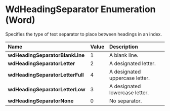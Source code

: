 
# WdHeadingSeparator Enumeration (Word)

Specifies the type of text separator to place between headings in an index.



|**Name**|**Value**|**Description**|
|:-----|:-----|:-----|
|**wdHeadingSeparatorBlankLine**|1|A blank line.|
|**wdHeadingSeparatorLetter**|2|A designated letter.|
|**wdHeadingSeparatorLetterFull**|4|A designated uppercase letter.|
|**wdHeadingSeparatorLetterLow**|3|A designated lowercase letter.|
|**wdHeadingSeparatorNone**|0|No separator.|
